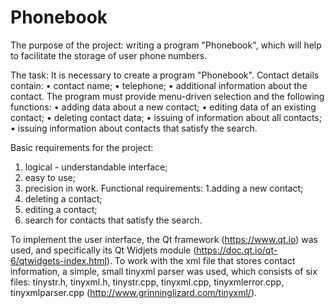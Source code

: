 # Phonebook

The purpose of the project: writing a program "Phonebook", which will help to facilitate the storage of user phone numbers.

The task:
It is necessary to create a program "Phonebook".
Contact details contain:
• contact name;
•	telephone;
• additional information about the contact.
The program must provide menu-driven selection and the following functions:
• adding data about a new contact;
• editing data of an existing contact;
• deleting contact data;
• issuing of information about all contacts;
• issuing information about contacts that satisfy the search.

Basic requirements for the project:
1. logical - understandable interface;
2. easy to use;
3. precision in work.
Functional requirements:
1.adding a new contact;
2. deleting a contact;
3. editing a contact;
4. search for contacts that satisfy the search.

To implement the user interface, the Qt framework (https://www.qt.io) was used, and specifically its Qt Widjets module (https://doc.qt.io/qt-6/qtwidgets-index.html).
To work with the xml file that stores contact information, a simple, small tinyxml parser was used, which consists of six files: tinystr.h, tinyxml.h, tinystr.cpp, tinyxml.cpp, tinyxmlerror.cpp, tinyxmlparser.cpp (http://www.grinninglizard.com/tinyxml/).
